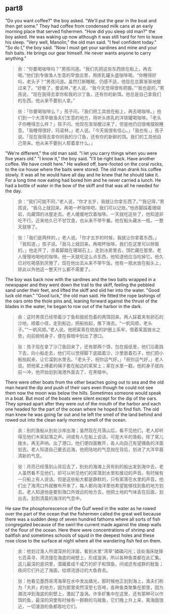 ## part8

"Do you want coffee?" the boy asked. "We'll put the gear in the boat and then get some." They had coffee from condensed milk cans at an early morning place that served fishermen. "How did you sleep old man?" the boy asked. He was waking up now although it was still hard for him to leave his sleep. "Very well, Manolin," the old man said. "I feel confident today." "So do I," the boy said. "Now I must get your sardines and mine and your fish baits. He brings our gear himself. He never wants anyone to carry anything."
> 余：“你要喝咖啡吗？”男孩问道。“我们先把这些东西放在船上，再去喝。”他们到专做渔人生意的早食店里，用炼乳罐头盛咖啡喝。“你睡得好吗，老头子？”男孩问道。虽然打断睡眠，仍感不适，他现在总算渐渐地醒过来了。“好极了，曼诺林，”老人说，“我今天觉得很有把握。”“我也是的，”男孩说，“现在我得去拿你和我的沙丁鱼，还有你的新饵。他总是自己拿我们的东西。他从来不要别人拿。”

> 张：「你要喝咖啡么？」孩子问。「我们把工具放在船上，再去喝咖啡。」他们到一个大清早做渔夫们生意的地方，用听头炼乳的洋铁罐喝咖啡。「老头子你睡得怎么样？」孩子问。他现在渐渐醒过来了，但是他仍旧很难摆脱睡意。「我睡得很好，玛诺林，」老人说。「今天我很有信心。」「我也有，」孩子说。「现在我得去拿你同我的沙汀鱼，还有你的新鲜的饵。我们的工具他自己带来。他从来不要别人帮着拿什么。」

"We're different," the old man said. "I let you carry things when you were five years old." "I know it," the boy said. "I'll be right back. Have another coffee. We have credit here." He walked off, bare-footed on the coral rocks, to the ice house where the baits were stored. The old man drank his coffee slowly. It was all he would have all day and he knew that he should take it. For a long time now eating had bored him and he never carried a lunch. He had a bottle of water in the bow of the skiff and that was all he needed for the day.
> 余：“我们可就不同，”老人说，“你才五岁，我就让你拿东西了。”“我记得，”男孩说，“我马上就回来。再喝一杯咖啡吧。我们可以记账。”他赤脚踩着珊瑚岩，向藏饵的冰屋走去。老人缓缓地饮着咖啡。一天就吃这些了，他知道非吃不行。近来他久已不甘饮食，也从来不带午餐。他在船头藏水一瓶，一整天就够了。

> 张：「我们是两样的，」老人说。「你才五岁的时候，我就让你拿着东西。」「我知道，」孩子说。「我马上就回来。再喝杯咖啡。我们在这里可以赊赈的。」他走开了，赤着脚踏在珊瑚石上，走到冰房里去，饵贮藏在那里。老人慢慢地喝他的咖啡。他一天就吃这么点东西，他知道他应当吃掉它。他久已对吃喝感到厌倦了，现在他出去从来不带午饭。他有一瓶水放在船头上，除此以外他这一整天什么都不需要了。

The boy was back now with the sardines and the two baits wrapped in a newspaper and they went down the trail to the skiff, feeling the pebbled sand under their feet, and lifted the skiff and slid her into the water. "Good luck old man." "Good luck," the old man said. He fitted the rope lashings of the oars onto the thole pins and, leaning forward against the thrust of the blades in the water, he began to row out of the harbor in the dark.

> 余：这时男孩已经带着沙丁鱼和报纸包着的两饵回来。两人踩着夹有卵石的沙地，顺着小径，走到船边，把船抬起，推下海去。“一帆风顺，老头子。”“一帆风顺。”老人说。他把桨索在桡座的护圈上系牢，借着桨面拨水之势，向前俯倾身子，便在昏暗中划出了港口。

> 张：孩子现在拿了沙汀鱼回来了，还有那两个饵，包在报纸里，他们沿着路下去，向小船走去，他们可以觉得脚下底踏着沙，沙里嵌着石子，他们把小船抬起来，让它溜到水里去。「老头子，祝你运气好。」「祝你运气好，」老人说。把他桨上缚着的绳子套在船边的桨架上；桨在水里一戳，他的身子就向前一冲，他开始划到海港外面去了，在黑暗中。

There were other boats from the other beaches going out to sea and the old man heard the dip and push of their oars even though he could not see them now the moon was below the hills. Sometimes someone would speak in a boat. But most of the boats were silent except for the dip of the oars. They spread apart after they were out of the mouth of the harbor and each one headed for the part of the ocean where he hoped to find fish. The old man knew he was going far out and he left the smell of the land behind and rowed out into the clean early morning smell of the ocean.

> 余：别的渔船从别处沙岸出海；虽然现在月落山后，看不见他们，老人却听得见他们木桨起落之声。间或有人在船上说话。可是大半的渔船，除了桨儿拨水，再无声响。出了港口，他们便四面散开，各人向自己有望捕鱼的洋面划去。老人知道自己要去远海，他把陆地的气息抛在背后，划进了大洋早晨清新的气息。

> 张：月亮已经落到山背后去了，别处的海滩上另有别的船出发到海中去，老人虽然看不见他们，却可以听见他们的桨落到水里和推动的声音。有时候有一只船上有人说话。但是这些船大都是静默的，只有桨落在水里的声音。他们出了海湾口外就散布开来了，每人都向海洋里他希望能够找到鱼的地方划去。老人知道他是要到海口外很远的地方去，他把土地的气味丢在后面，划出去，划到清晨的海洋的气息中。

He saw the phosphorescence of the Gulf weed in the water as he rowed over the part of the ocean that the fishermen called the great well because there was a sudden deep of seven hundred fathoms where all sorts of fish congregated because of the swirl the current made against the steep walls of the flour of the ocean. Here there were concentrations of shrimp and baitfish and sometimes schools of squid in the deepest holes and these rose close to the surface at night where all the wandering fish fed on them.

> 余：他划过渔人所谓深井的洋面，看到水里“湾草”磷磷闪光；该处海床陡降七百英寻，湾流撞在海底的峭壁上，形成漩涡，所以各种鱼类都在此汇集。这儿最深的底洞里，潜藏着成千成万的虾子和饵鱼，间或还有成群的鱿鱼；夜间它们升近了海面，给顺流游过的大鱼吞去。

> 张：他看见墨西哥湾海草在水中发出燐光，那时候他正划到海上，渔夫们称为「大井」的地方，因为那里突然深至七百噚，各种鱼类聚集在那里，因为潮流冲到海底的削壁上，激起了漩涡。许多虾集中在这里，还有那种可以作饵的鱼，最深的洞里有时候有一群群的乌贼鱼，它们晚上升上来，离海面很近，一切漫游的鱼都吞吃它们。
